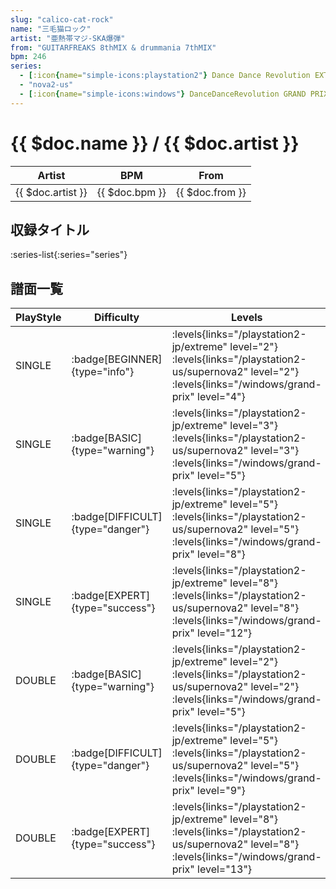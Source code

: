 ```yaml
---
slug: "calico-cat-rock"
name: "三毛猫ロック"
artist: "亜熱帯マジ-SKA爆弾"
from: "GUITARFREAKS 8thMIX & drummania 7thMIX"
bpm: 246
series:
  - [:icon{name="simple-icons:playstation2"} Dance Dance Revolution EXTREME :icon{name="flag:jp-4x3"}](/playstation2-jp/extreme)
  - "nova2-us"
  - [:icon{name="simple-icons:windows"} DanceDanceRevolution GRAND PRIX (グランプリプレー)](/windows/grand-prix)
---
```


# {{ $doc.name }} / {{ $doc.artist }}

|Artist|BPM|From|
|------|---|----|
|{{ $doc.artist }}|{{ $doc.bpm }}|{{ $doc.from }}|

## 収録タイトル

:series-list{:series="series"}

## 譜面一覧

|PlayStyle|Difficulty|Levels|Notes|Movie|
|---------|----------|------|-----|-----|
|SINGLE| :badge[BEGINNER]{type="info"}| :levels{links="/playstation2-jp/extreme" level="2"} :levels{links="/playstation2-us/supernova2" level="2"}  :levels{links="/windows/grand-prix" level="4"}|110/0||
|SINGLE| :badge[BASIC]{type="warning"}| :levels{links="/playstation2-jp/extreme" level="3"} :levels{links="/playstation2-us/supernova2" level="3"}  :levels{links="/windows/grand-prix" level="5"}|128/20||
|SINGLE| :badge[DIFFICULT]{type="danger"}| :levels{links="/playstation2-jp/extreme" level="5"} :levels{links="/playstation2-us/supernova2" level="5"}  :levels{links="/windows/grand-prix" level="8"}|224/4||
|SINGLE| :badge[EXPERT]{type="success"}| :levels{links="/playstation2-jp/extreme" level="8"} :levels{links="/playstation2-us/supernova2" level="8"}  :levels{links="/windows/grand-prix" level="12"}|314/9||
|DOUBLE| :badge[BASIC]{type="warning"}| :levels{links="/playstation2-jp/extreme" level="2"} :levels{links="/playstation2-us/supernova2" level="2"}  :levels{links="/windows/grand-prix" level="5"}|141/11||
|DOUBLE| :badge[DIFFICULT]{type="danger"}| :levels{links="/playstation2-jp/extreme" level="5"} :levels{links="/playstation2-us/supernova2" level="5"}  :levels{links="/windows/grand-prix" level="9"}|247/6||
|DOUBLE| :badge[EXPERT]{type="success"}| :levels{links="/playstation2-jp/extreme" level="8"} :levels{links="/playstation2-us/supernova2" level="8"}  :levels{links="/windows/grand-prix" level="13"}|313/15||
